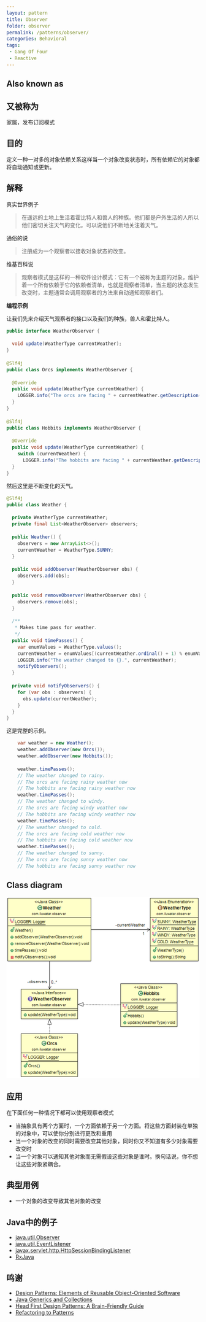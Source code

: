 ```yaml
---
layout: pattern
title: Observer
folder: observer
permalink: /patterns/observer/
categories: Behavioral
tags:
 - Gang Of Four
 - Reactive
---
```


## Also known as
## 又被称为

家属，发布订阅模式

## 目的

定义一种一对多的对象依赖关系这样当一个对象改变状态时，所有依赖它的对象都将自动通知或更新。

## 解释

真实世界例子

> 在遥远的土地上生活着霍比特人和兽人的种族。他们都是户外生活的人所以他们密切关注天气的变化。可以说他们不断地关注着天气。

通俗的说

> 注册成为一个观察者以接收对象状态的改变。

维基百科说

> 观察者模式是这样的一种软件设计模式：它有一个被称为主题的对象，维护着一个所有依赖于它的依赖者清单，也就是观察者清单，当主题的状态发生改变时，主题通常会调用观察者的方法来自动通知观察者们。

**编程示例**

让我们先来介绍天气观察者的接口以及我们的种族，兽人和霍比特人。

```java
public interface WeatherObserver {

  void update(WeatherType currentWeather);
}

@Slf4j
public class Orcs implements WeatherObserver {

  @Override
  public void update(WeatherType currentWeather) {
    LOGGER.info("The orcs are facing " + currentWeather.getDescription() + " weather now");
  }
}

@Slf4j
public class Hobbits implements WeatherObserver {

  @Override
  public void update(WeatherType currentWeather) {
    switch (currentWeather) {
      LOGGER.info("The hobbits are facing " + currentWeather.getDescription() + " weather now");
  }
}
```

然后这里是不断变化的天气。

```java
@Slf4j
public class Weather {

  private WeatherType currentWeather;
  private final List<WeatherObserver> observers;

  public Weather() {
    observers = new ArrayList<>();
    currentWeather = WeatherType.SUNNY;
  }

  public void addObserver(WeatherObserver obs) {
    observers.add(obs);
  }

  public void removeObserver(WeatherObserver obs) {
    observers.remove(obs);
  }

  /**
   * Makes time pass for weather.
   */
  public void timePasses() {
    var enumValues = WeatherType.values();
    currentWeather = enumValues[(currentWeather.ordinal() + 1) % enumValues.length];
    LOGGER.info("The weather changed to {}.", currentWeather);
    notifyObservers();
  }

  private void notifyObservers() {
    for (var obs : observers) {
      obs.update(currentWeather);
    }
  }
}
```

这是完整的示例。

```java
    var weather = new Weather();
    weather.addObserver(new Orcs());
    weather.addObserver(new Hobbits());

    weather.timePasses();
    // The weather changed to rainy.
    // The orcs are facing rainy weather now
    // The hobbits are facing rainy weather now
    weather.timePasses();
    // The weather changed to windy.
    // The orcs are facing windy weather now
    // The hobbits are facing windy weather now
    weather.timePasses();
    // The weather changed to cold.
    // The orcs are facing cold weather now
    // The hobbits are facing cold weather now
    weather.timePasses();
    // The weather changed to sunny.
    // The orcs are facing sunny weather now
    // The hobbits are facing sunny weather now
```

## Class diagram
![alt text](../../observer/etc/observer.png "Observer")

## 应用
在下面任何一种情况下都可以使用观察者模式

* 当抽象具有两个方面时，一个方面依赖于另一个方面。将这些方面封装在单独的对象中，可以使你分别进行更改和重用
* 当一个对象的改变的同时需要改变其他对象，同时你又不知道有多少对象需要改变时
* 当一个对象可以通知其他对象而无需假设这些对象是谁时。换句话说，你不想让这些对象紧耦合。

## 典型用例

* 一个对象的改变导致其他对象的改变

## Java中的例子

* [java.util.Observer](http://docs.oracle.com/javase/8/docs/api/java/util/Observer.html)
* [java.util.EventListener](http://docs.oracle.com/javase/8/docs/api/java/util/EventListener.html)
* [javax.servlet.http.HttpSessionBindingListener](http://docs.oracle.com/javaee/7/api/javax/servlet/http/HttpSessionBindingListener.html)
* [RxJava](https://github.com/ReactiveX/RxJava)

## 鸣谢

* [Design Patterns: Elements of Reusable Object-Oriented Software](https://www.amazon.com/gp/product/0201633612/ref=as_li_tl?ie=UTF8&camp=1789&creative=9325&creativeASIN=0201633612&linkCode=as2&tag=javadesignpat-20&linkId=675d49790ce11db99d90bde47f1aeb59)
* [Java Generics and Collections](https://www.amazon.com/gp/product/0596527756/ref=as_li_tl?ie=UTF8&camp=1789&creative=9325&creativeASIN=0596527756&linkCode=as2&tag=javadesignpat-20&linkId=246e5e2c26fe1c3ada6a70b15afcb195)
* [Head First Design Patterns: A Brain-Friendly Guide](https://www.amazon.com/gp/product/0596007124/ref=as_li_tl?ie=UTF8&camp=1789&creative=9325&creativeASIN=0596007124&linkCode=as2&tag=javadesignpat-20&linkId=6b8b6eea86021af6c8e3cd3fc382cb5b)
* [Refactoring to Patterns](https://www.amazon.com/gp/product/0321213351/ref=as_li_tl?ie=UTF8&camp=1789&creative=9325&creativeASIN=0321213351&linkCode=as2&tag=javadesignpat-20&linkId=2a76fcb387234bc71b1c61150b3cc3a7)
